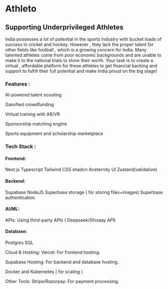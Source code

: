 # Athleto

## Supporting Underprivileged Athletes

India possesses a lot of potential in the sports industry with bucket loads of success in cricket and hockey. However , they lack the proper talent for other fields like football , which is a growing concern for India. Many talented athletes come from poor economic backgrounds and are unable to make it to the national trials to show their worth. Your task is to create a virtual , affordable platform for these athletes to get financial backing and support to fulfill their full potential and make India proud on the big stage!


### Features :

AI-powered talent scouting

Gamified crowdfunding

Virtual training with AR/VR

Sponsorship matching engine

Sports equipment and scholarship marketplace


### Tech Stack :
 
#### Frontend:

Next.js
Typescript
Tailwind CSS
shadcn
Aceternity UI
Zustand(validation)


#### Backend:

Supabase
NodeJS
Superbase storage ( for storing files+images)
Superbase authentication


#### AI/ML:

APIs: Using third-party APIs ( Deepseek/Shivaay API)

#### Database:

Postgres SQL 


Cloud & Hosting:
Vercel: For frontend hosting.

Supabase Hosting: For backend and database hosting.

Docker and Kubernetes ( for scaling )

Other Tools:
Stripe/Razorpay: For payment processing.

